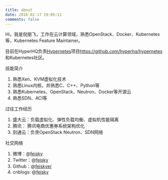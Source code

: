 ```yaml
---
title: about
date: 2016-02-17 19:05:11
comments: false
---
```


Hi，我是倪朋飞，工作在云计算领域，熟悉OpenStack、Docker、Kubernetes等，Kubernetes Feature Maintainer。

目前在HyperHQ负责[Hypernetes](https://github.com/hyperhq/hypernetes)项目<https://github.com/hyperhq/hypernetes>和Kubernetes社区。

技能简介

1. 熟悉Xen、KVM虚拟化技术
2. 熟悉Linux内核，并熟悉C、C++、Python等
3. 熟悉Kubernetes、OpenStack、Neutron、Docker等开源云
4. 熟悉SDN、ACI等

过往工作经历

1. 盛大云：负载虚拟化、弹性负载均衡、虚拟机性能隔离
2. 腾讯：  腾讯电商优惠券系统架构优化
3. 刻通云：负责OpenStack Neutron、SDN网络

社交网络

1. 微博：@[feisky](https://weibo.com/371069890)
2. Twitter：@[feisky](https://twitter.com/feisky)
3. Github：@[feiskyer](https://github.com/feiskyer)
4. cnblogs: @[feisky](http://www.cnblogs.com/feisky/)

